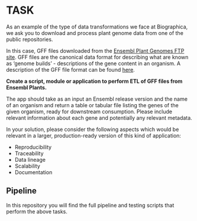 # TASK

As an example of the type of data transformations we face at Biographica, we ask you to download and process plant genome data from one of the public repositories.

In this case, GFF files downloaded from the [Ensembl Plant Genomes FTP site](https://ftp.ensemblgenomes.ebi.ac.uk/pub/plants/). GFF files are the canonical data format for describing what are known as ‘genome builds’ - descriptions of the gene content in an organism. A description of the GFF file format can be found [here](https://www.ensembl.org/info/website/upload/gff.html).

**Create a script, module or application to perform ETL of GFF files from Ensembl Plants.**

The app should take as an input an Ensembl release version and the name of an organism and return a table or tabular file listing the genes of the given organism, ready for downstream consumption. Please include relevant information about each gene and potentially any relevant metadata.

In your solution, please consider the following aspects which would be relevant in a larger, production-ready version of this kind of application:

- Reproducibility
- Traceability
- Data lineage
- Scalability
- Documentation

## Pipeline

In this repository you will find the full pipeline and testing scripts that perform the above tasks.